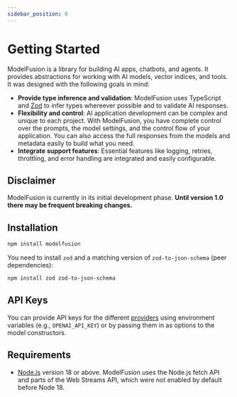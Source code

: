 ```yaml
---
sidebar_position: 0
---
```


# Getting Started

ModelFusion is a library for building AI apps, chatbots, and agents. It provides abstractions for working with AI models, vector indices, and tools. It was designed with the following goals in mind:

- **Provide type inference and validation**: ModelFusion uses TypeScript and [Zod](https://github.com/colinhacks/zod) to infer types whereever possible and to validate AI responses.
- **Flexibility and control**: AI application development can be complex and unique to each project. With ModelFusion, you have complete control over the prompts, the model settings, and the control flow of your application. You can also access the full responses from the models and metadata easily to build what you need.
- **Integrate support features**: Essential features like logging, retries, throttling, and error handling are integrated and easily configurable.

## Disclaimer

ModelFusion is currently in its initial development phase. **Until version 1.0 there may be frequent breaking changes.**

## Installation

```sh
npm install modelfusion
```

You need to install `zod` and a matching version of `zod-to-json-schema` (peer dependencies):

```sh
npm install zod zod-to-json-schema
```

## API Keys

You can provide API keys for the different [providers](/integration/model-provider/) using environment variables (e.g., `OPENAI_API_KEY`) or by passing them in as options to the model constructors.

## Requirements

- [Node.js](https://nodejs.org/en/download/) version 18 or above. ModelFusion uses the Node.js fetch API and parts of the Web Streams API, which were not enabled by default before Node 18.

